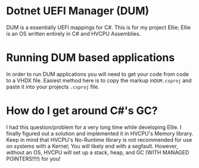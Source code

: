 # Dotnet UEFI Manager (DUM)

DUM is a essentially UEFI mappings for C#. This is
for my project <a>Ellie</a>; Ellie is an OS written
entirely in C# and HVCPU Assemblies.

# Running DUM based applications

In order to run DUM applications you will need to get
your code from code to a VHDX file. Easiest method here
is to copy the markup in``DUM.csproj`` and paste it into
your projects ``.csproj`` file.

# How do I get around C#'s GC?

I had this question/problem for a very long time while
developing <a>Ellie</a>. I finally figured out a solution
and implemented it in <a>HVCPU's</a> Memory library. Keep
in mind that HVCPU's No-Runtime library is not recommended
for use on systems with a Kernel; You will likely end with
a segfault. However, without an OS, HVCPU will set up a
stack, heap, and GC (WITH MANAGED POINTERS!!!!) for you!